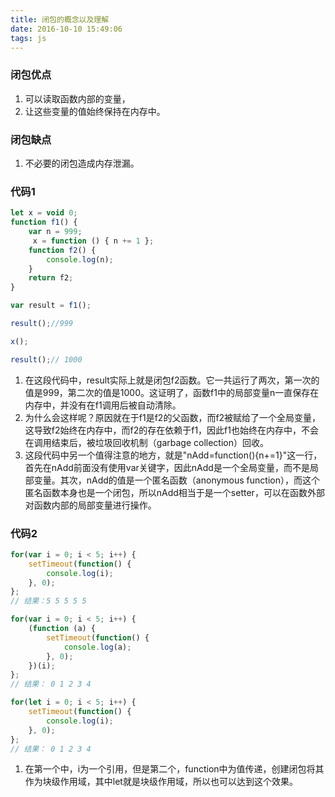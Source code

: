 ```yaml
---
title: 闭包的概念以及理解
date: 2016-10-10 15:49:06
tags: js
---
```

### 闭包优点
1. 可以读取函数内部的变量，
2. 让这些变量的值始终保持在内存中。
### 闭包缺点
1. 不必要的闭包造成内存泄漏。

### 代码1
```javascript
let x = void 0;
function f1() {
    var n = 999;
     x = function () { n += 1 };
    function f2() {
        console.log(n);
    }
    return f2;
}

var result = f1();

result();//999

x();

result();// 1000
```
1. 在这段代码中，result实际上就是闭包f2函数。它一共运行了两次，第一次的值是999，第二次的值是1000。这证明了，函数f1中的局部变量n一直保存在内存中，并没有在f1调用后被自动清除。
2. 为什么会这样呢？原因就在于f1是f2的父函数，而f2被赋给了一个全局变量，这导致f2始终在内存中，而f2的存在依赖于f1，因此f1也始终在内存中，不会在调用结束后，被垃圾回收机制（garbage collection）回收。
3. 这段代码中另一个值得注意的地方，就是"nAdd=function(){n+=1}"这一行，首先在nAdd前面没有使用var关键字，因此nAdd是一个全局变量，而不是局部变量。其次，nAdd的值是一个匿名函数（anonymous function），而这个匿名函数本身也是一个闭包，所以nAdd相当于是一个setter，可以在函数外部对函数内部的局部变量进行操作。
### 代码2
```javascript
for(var i = 0; i < 5; i++) {
    setTimeout(function() {
        console.log(i);
    }, 0);
};
// 结果：5 5 5 5 5 
```
```javascript
for(var i = 0; i < 5; i++) {
    (function (a) {
        setTimeout(function() {
            console.log(a);
        }, 0);
    })(i);
};
// 结果： 0 1 2 3 4 
```
```javascript
for(let i = 0; i < 5; i++) {
    setTimeout(function() {
        console.log(i);
    }, 0);
};
// 结果： 0 1 2 3 4 
```
1. 在第一个中，i为一个引用，但是第二个，function中为值传递，创建闭包将其作为块级作用域，其中let就是块级作用域，所以也可以达到这个效果。
